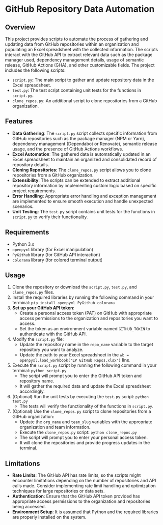 # GitHub Repository Data Automation

## Overview

This project provides scripts to automate the process of gathering and updating data from GitHub repositories within an organization and populating an Excel spreadsheet with the collected information. The scripts interact with the GitHub API to extract relevant data such as the package manager used, dependency management details, usage of semantic release, GitHub Actions (GHA), and other customizable fields. The project includes the following scripts:

- `script.py`: The main script to gather and update repository data in the Excel spreadsheet.
- `test.py`: The test script containing unit tests for the functions in `script.py`.
- `clone_repos.py`: An additional script to clone repositories from a GitHub organization.

## Features

- **Data Gathering**: The `script.py` script collects specific information from GitHub repositories such as the package manager (NPM or Yarn), dependency management (Dependabot or Renovate), semantic release usage, and the presence of GitHub Actions workflows.
- **Excel Automation**: The gathered data is automatically updated in an Excel spreadsheet to maintain an organized and consolidated record of repository details.
- **Cloning Repositories**: The `clone_repos.py` script allows you to clone repositories from a GitHub organization.
- **Extensibility**: The scripts can be extended to extract additional repository information by implementing custom logic based on specific project requirements.
- **Error Handling**: Appropriate error handling and exception management are implemented to ensure smooth execution and handle unexpected scenarios.
- **Unit Testing**: The `test.py` script contains unit tests for the functions in `script.py` to verify their functionality.

## Requirements

- Python 3.x
- `openpyxl` library (for Excel manipulation)
- `PyGithub` library (for GitHub API interaction)
- `colorama` library (for colored terminal output)

## Usage

1. Clone the repository or download the `script.py`, `test.py`, and `clone_repos.py` files.
2. Install the required libraries by running the following command in your terminal: `pip install openpyxl PyGithub colorama`
3. **Set up your GitHub API token:**
   - Create a personal access token (PAT) on GitHub with appropriate access permissions to the organization and repositories you want to access.
   - Set the token as an environment variable named `GITHUB_TOKEN` to authenticate with the GitHub API.
4. Modify the `script.py` file:
   - Update the repository name in the `repo_name` variable to the target repository you want to analyze.
   - Update the path to your Excel spreadsheet in the `wb = openpyxl.load_workbook('LP GitHub Repos.xlsx')` line.
5. Execute the `script.py` script by running the following command in your terminal: `python script.py`
   - The script will prompt you to enter the GitHub API token and repository name.
   - It will gather the required data and update the Excel spreadsheet accordingly.
6. (Optional) Run the unit tests by executing the `test.py` script: `python test.py`
   - The tests will verify the functionality of the functions in `script.py`.
7. (Optional) Use the `clone_repos.py` script to clone repositories from a GitHub organization:
   - Update the `org_name` and `team_slug` variables with the appropriate organization and team information.
   - Execute the `clone_repos.py` script: `python clone_repos.py`
   - The script will prompt you to enter your personal access token.
   - It will clone the repositories and provide progress updates in the terminal.

## Limitations

- **Rate Limits**: The GitHub API has rate limits, so the scripts might encounter limitations depending on the number of repositories and API calls made. Consider implementing rate limit handling and optimization techniques for large repositories or data sets.
- **Authentication**: Ensure that the GitHub API token provided has appropriate access permissions to the organization and repositories being accessed.
- **Environment Setup**: It is assumed that Python and the required libraries are properly installed on the system.
